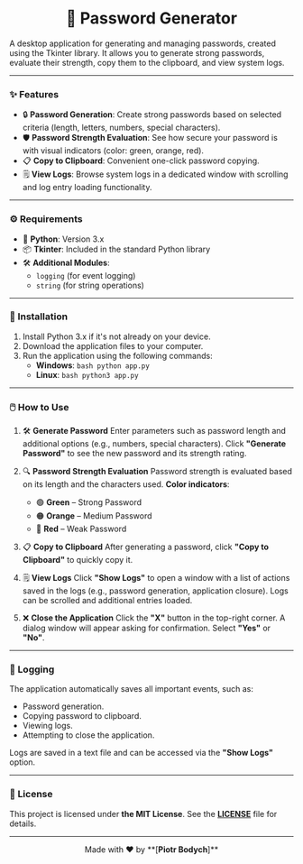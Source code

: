 <div align="center">
    <h1>🔐 Password Generator</h1>
</div>

A desktop application for generating and managing passwords, created using the Tkinter library. It allows you to generate strong passwords, evaluate their strength, copy them to the clipboard, and view system logs.

---

<h3>✨ Features</h3>

- 🔒 **Password Generation**: Create strong passwords based on selected criteria (length, letters, numbers, special characters).
- 🛡️ **Password Strength Evaluation**: See how secure your password is with visual indicators (color: green, orange, red).
- 📋 **Copy to Clipboard**: Convenient one-click password copying.
- 🗒️ **View Logs**: Browse system logs in a dedicated window with scrolling and log entry loading functionality.

---

<h3>⚙️ Requirements</h3>

- 🐍 **Python**: Version 3.x
- 📦 **Tkinter**: Included in the standard Python library
- 🛠️ **Additional Modules**:
  - `logging` (for event logging)
  - `string` (for string operations)

---

<h3>🚀 Installation</h3>

1. Install Python 3.x if it's not already on your device.
2. Download the application files to your computer.
3. Run the application using the following commands:
   - **Windows**: `bash python app.py`
   - **Linux**: `bash python3 app.py`

---

<h3>🖱️ How to Use</h3>

1. 🛠️ **Generate Password**
   Enter parameters such as password length and additional options (e.g., numbers, special characters).
   Click **"Generate Password"** to see the new password and its strength rating.

2. 🔍 **Password Strength Evaluation**
   Password strength is evaluated based on its length and the characters used.
   **Color indicators**:
   - 🟢 **Green** – Strong Password
   - 🟠 **Orange** – Medium Password
   - 🔴 **Red** – Weak Password

3. 📋 **Copy to Clipboard**
   After generating a password, click **"Copy to Clipboard"** to quickly copy it.

4. 🗒️ **View Logs**
   Click **"Show Logs"** to open a window with a list of actions saved in the logs (e.g., password generation, application closure).
   Logs can be scrolled and additional entries loaded.

5. ❌ **Close the Application**
   Click the **"X"** button in the top-right corner.
   A dialog window will appear asking for confirmation. Select **"Yes"** or **"No"**.

---

<h3>📂 Logging</h3>

The application automatically saves all important events, such as:
- Password generation.
- Copying password to clipboard.
- Viewing logs.
- Attempting to close the application.

Logs are saved in a text file and can be accessed via the **"Show Logs"** option.

---

<h3>📄 License</h3>

This project is licensed under <b>the MIT License</b>. See the [<b>LICENSE</b>](LICENSE) file for details.

---

<div align="center">
    Made with ❤️ by **[<b>Piotr Bodych</b>]**
</div>
